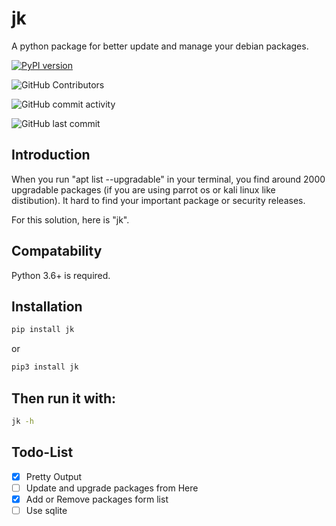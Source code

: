 # jk
A python package for better update and manage your debian packages.

[![PyPI version](https://badge.fury.io/py/jk.svg)](https://badge.fury.io/py/jk)

![GitHub Contributors](https://img.shields.io/github/contributors/jakbin/jk)

![GitHub commit activity](https://img.shields.io/github/commit-activity/m/jakbin/jk)

![GitHub last commit](https://img.shields.io/github/last-commit/jakbin/jk)

## Introduction

When you run "apt list --upgradable" in your terminal, you find around 2000 upgradable packages (if you are using parrot os or kali linux like distibution). It hard to find your important package or security releases.  

For this solution, here is "jk".

## Compatability
Python 3.6+ is required.

## Installation

```bash
pip install jk
```
or 

```bash
pip3 install jk
```

## Then run it with:

```bash
jk -h
```

## Todo-List 

- [x] Pretty Output 
- [ ] Update and upgrade packages from Here
- [x] Add or Remove packages form list
- [ ] Use sqlite 
